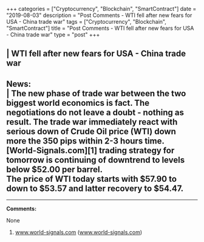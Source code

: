 +++
categories = ["Cryptocurrency", "Blockchain", "SmartContract"]
date = "2019-08-03"
description = "Post Comments - WTI fell after new fears for USA - China trade war"
tags = ["Cryptocurrency", "Blockchain", "SmartContract"]
title = "Post Comments - WTI fell after new fears for USA - China trade war"
type = "post"
+++

| **WTI fell after new fears for USA - China trade war**  
---  
**News:**  
|  The new phase of trade war between the two biggest world economics is
fact. The negotiations do not leave a doubt - nothing as result. The
trade war immediately react with serious down of Crude Oil price (WTI)
down more the 350 pips within 2-3 hours time.  
[World-Signals.com][1] trading strategy for tomorrow is continuing of
downtrend to levels below $52.00 per barrel.  
The price of WTI today starts with $57.90 to down to $53.57 and latter
recovery to $54.47.  
---  
  
* * *

**Comments:**  
  
None  
  
  

   1. www.world-signals.com (www.world-signals.com)